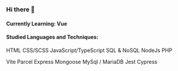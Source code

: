 ### Hi there 👋

#### Currently Learning: Vue

#### Studied Languages and Techniques:
HTML
CSS/SCSS
JavaScript/TypeScript
SQL & NoSQL
NodeJs
PHP

Vite
Parcel
Express
Mongoose
MySql / MariaDB
Jest
Cypress

<!--
**emiliamassing/emiliamassing** is a ✨ _special_ ✨ repository because its `README.md` (this file) appears on your GitHub profile.

Here are some ideas to get you started:

- 🔭 I’m currently working on ...
- 🌱 I’m currently learning ...
- 👯 I’m looking to collaborate on ...
- 🤔 I’m looking for help with ...
- 💬 Ask me about ...
- 📫 How to reach me: ...
- 😄 Pronouns: ...
- ⚡ Fun fact: ...
-->
